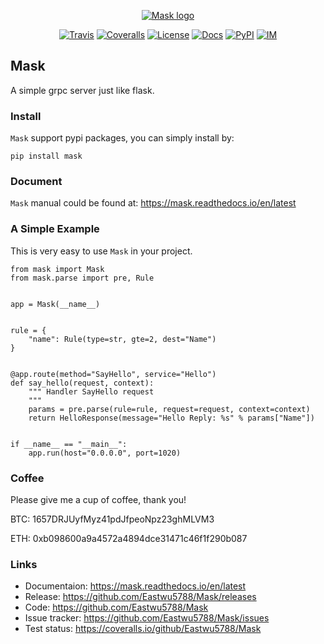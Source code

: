 <p align="center">
    <a href="#readme">
        <img alt="Mask logo" src="https://mask.readthedocs.io/en/latest/_images/logo.png">
    </a>
</p>
<p align="center">
    <a href="https://travis-ci.com/github/Eastwu5788/Mask"><img alt="Travis" src="https://travis-ci.com/Eastwu5788/Mask.svg?branch=master"></a>
    <a href="https://coveralls.io/github/Eastwu5788/Mask"><img alt="Coveralls" src="https://coveralls.io/repos/github/Eastwu5788/Mask/badge.svg?branch=master"></a>
    <a href="https://github.com/Eastwu5788/Mask/blob/master/LICENSE"><img alt="License" src="https://img.shields.io/github/license/Eastwu5788/Mask?color=brightgr"></a>
    <a href="https://mask.readthedocs.io/en/latest"><img alt="Docs" src="https://readthedocs.org/projects/mask/badge/?version=latest"></a>
    <a href="https://pypi.org/project/Mask/"><img alt="PyPI" src="https://img.shields.io/pypi/v/Mask?color=brightgreen"></a>
    <a href="https://gitter.im/mask-cn/community?utm_source=badge&utm_medium=badge&utm_campaign=pr-badge"><img alt="IM" src="https://badges.gitter.im/pre-request/community.svg"/></a>
</p>

## Mask

A simple grpc server just like flask.

### Install

`Mask` support pypi packages, you can simply install by:

```
pip install mask
```

### Document

`Mask` manual could be found at:  https://mask.readthedocs.io/en/latest


### A Simple Example

This is very easy to use `Mask` in your project.

```
from mask import Mask
from mask.parse import pre, Rule


app = Mask(__name__)


rule = {
    "name": Rule(type=str, gte=2, dest="Name")
}


@app.route(method="SayHello", service="Hello")
def say_hello(request, context):
    """ Handler SayHello request
    """
    params = pre.parse(rule=rule, request=request, context=context)
    return HelloResponse(message="Hello Reply: %s" % params["Name"])


if __name__ == "__main__":
    app.run(host="0.0.0.0", port=1020)
```

### Coffee

Please give me a cup of coffee, thank you!

BTC: 1657DRJUyfMyz41pdJfpeoNpz23ghMLVM3

ETH: 0xb098600a9a4572a4894dce31471c46f1f290b087

### Links

* Documentaion: https://mask.readthedocs.io/en/latest
* Release: https://github.com/Eastwu5788/Mask/releases
* Code: https://github.com/Eastwu5788/Mask
* Issue tracker: https://github.com/Eastwu5788/Mask/issues
* Test status: https://coveralls.io/github/Eastwu5788/Mask
